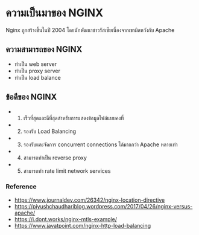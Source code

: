 # ความเป็นมาของ NGINX

Nginx ถูกสร้างขึ้นในปี 2004 โดยนักพัฒนาชาวรัสเซียเนื่องจากเขาผิดหวังกับ Apache


## ความสามารถของ NGINX

- ทำเป็น web server
- ทำเป็น proxy server
- ทำเป็น load balance 

## ข้อดีของ NGINX

- 1. เร็วที่สุดและดีที่สุดสำหรับการแสดงข้อมูลไฟล์แบบคงที่

- 2. รองรับ Load Balancing

- 3. รองรับและจัดการ  concurrent connections ได้มากกว่า Apache หลายเท่า

- 4. สามารถทำเป็น reverse proxy

- 5. สามารถทำ rate limit network services

### Reference 

- https://www.journaldev.com/26342/nginx-location-directive
- https://piyushchaudhariblog.wordpress.com/2017/04/26/nginx-versus-apache/
- https://i.dont.works/nginx-mtls-example/
- https://www.javatpoint.com/nginx-http-load-balancing
